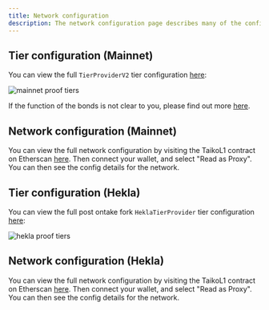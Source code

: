 ```yaml
---
title: Network configuration
description: The network configuration page describes many of the configuration details of the network.
---
```


## Tier configuration (Mainnet)

You can view the full `TierProviderV2` tier configuration [here](https://github.com/taikoxyz/taiko-mono/blob/main/packages/protocol/contracts/layer1/tiers/TierProviderV2.sol):

![mainnet proof tiers](~/assets/content/docs/network-reference/proof-tier-config-mn.webp)

If the function of the bonds is not clear to you, please find out more [here](/resources/terminology#bonding-related).

## Network configuration (Mainnet)

You can view the full network configuration by visiting the TaikoL1 contract on Etherscan [here](https://etherscan.io/address/0x06a9Ab27c7e2255df1815E6CC0168d7755Feb19a#readProxyContract). Then connect your wallet, and select "Read as Proxy". You can then see the config details for the network.

## Tier configuration (Hekla)

You can view the full post ontake fork `HeklaTierProvider` tier configuration [here](https://github.com/taikoxyz/taiko-mono/blob/main/packages/protocol/contracts/layer1/hekla/HeklaTierProvider.sol):

![hekla proof tiers](~/assets/content/docs/network-reference/proof-tier-config-hekla.webp)

## Network configuration (Hekla)

You can view the full network configuration by visiting the TaikoL1 contract on Etherscan [here](https://holesky.etherscan.io/address/0x79C9109b764609df928d16fC4a91e9081F7e87DB#readProxyContract). Then connect your wallet, and select "Read as Proxy". You can then see the config details for the network.
